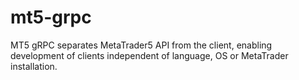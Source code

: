 # mt5-grpc
MT5 gRPC separates MetaTrader5 API from the client, enabling development of clients independent of language, OS or MetaTrader installation.
